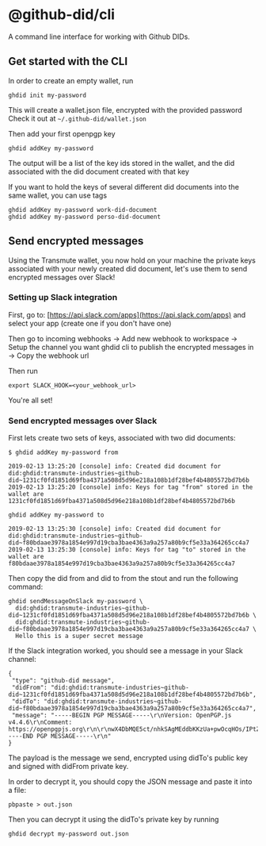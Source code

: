 # @github-did/cli

A command line interface for working with Github DIDs.

## Get started with the CLI

In order to create an empty wallet, run
``` 
ghdid init my-password
```
This will create a wallet.json file, encrypted with the provided password
Check it out at `~/.github-did/wallet.json`

Then add your first openpgp key
```
ghdid addKey my-password
```

The output will be a list of the key ids stored in the wallet, and the did associated with the did document created with that key

If you want to hold the keys of several different did documents into the same wallet, you can use tags

```
ghdid addKey my-password work-did-document
ghdid addKey my-password perso-did-document
```
## Send encrypted messages

Using the Transmute wallet, you now hold on your machine the private keys associated with your newly created did document, let's use them to send encrypted messages over Slack!

### Setting up Slack integration

First, go to: [https://api.slack.com/apps](https://api.slack.com/apps) and select your app (create one if you don't have one)

Then go to incoming webhooks -> Add new webhook to workspace -> Setup the channel you want ghdid cli to publish the encrypted messages in -> Copy the webhook url

Then run 

```
export SLACK_HOOK=<your_webhook_url>
```

You're all set!

### Send encrypted messages over Slack

First lets create two sets of keys, associated with two did documents:
```
$ ghdid addKey my-password from

2019-02-13 13:25:20 [console] info: Created did document for did:ghdid:transmute-industries~github-did~1231cf0fd1851d69fba4371a508d5d96e218a108b1df28bef4b4805572bd7b6b
2019-02-13 13:25:20 [console] info: Keys for tag "from" stored in the wallet are
1231cf0fd1851d69fba4371a508d5d96e218a108b1df28bef4b4805572bd7b6b

```

```
ghdid addKey my-password to

2019-02-13 13:25:30 [console] info: Created did document for did:ghdid:transmute-industries~github-did~f80bdaae3978a1854e997d19cba3bae4363a9a257a80b9cf5e33a364265cc4a7
2019-02-13 13:25:30 [console] info: Keys for tag "to" stored in the wallet are
f80bdaae3978a1854e997d19cba3bae4363a9a257a80b9cf5e33a364265cc4a7

```

Then copy the did from and did to from the stout and run the following command:

```
ghdid sendMessageOnSlack my-password \
  did:ghdid:transmute-industries~github-did~1231cf0fd1851d69fba4371a508d5d96e218a108b1df28bef4b4805572bd7b6b \
  did:ghdid:transmute-industries~github-did~f80bdaae3978a1854e997d19cba3bae4363a9a257a80b9cf5e33a364265cc4a7 \
  Hello this is a super secret message
```

If the Slack integration worked, you should see a message in your Slack channel:

```
{
 "type": "github-did message",
 "didFrom": "did:ghdid:transmute-industries~github-did~1231cf0fd1851d69fba4371a508d5d96e218a108b1df28bef4b4805572bd7b6b",
 "didTo": "did:ghdid:transmute-industries~github-did~f80bdaae3978a1854e997d19cba3bae4363a9a257a80b9cf5e33a364265cc4a7",
 "message": "-----BEGIN PGP MESSAGE-----\r\nVersion: OpenPGP.js v4.4.6\r\nComment: https://openpgpjs.org\r\n\r\nwX4DbMQE5ct/nhkSAgMEddbKKzUa+pwOcqHOs/IPtZ/BLjP1qfvWVIfLHS/u\r\n+k/CidWlc1MLI2VgaEsryiNUNQ5pQVm5zamESxx1w4ELbTCvQ2Zo33yYtdtt\r\n8LjPAg3XqQPTQUKjZyJw/fPguxyrvbdOWdwJlc038V8LX+R2vw3SrAE7Fj07\r\nE22BbuzQhzGBsjCghpK+fE9a2pKQTcpmCV1rnx8VF+6qs2bZILiEP9btZQKU\r\noDov5+7fYw1cob9G50alRJJfRToBEbMVNjvEDAoKqXsBLNj48CrNl5lzzABF\r\nTiswZLMPJgk/7kh62qZfcMrmiDWBRFDsGrk6C4oMs/FtDBoS8w96+R6qXuKl\r\nhp+A/i5+PFT/uWNGd2B0GXFuBQAQKXr+UhjaCTmtIpo=\r\n=t152\r\n-----END PGP MESSAGE-----\r\n"
}
```

The payload is the message we send, encrypted using didTo's public key and signed with didFrom private key.

In order to decrypt it, you should copy the JSON message and paste it into a file:

```
pbpaste > out.json
```

Then you can decrypt it using the didTo's private key by running

```
ghdid decrypt my-password out.json
```
